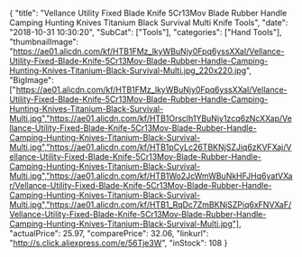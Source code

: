 {
	"title": "Vellance Utility Fixed Blade Knife 5Cr13Mov Blade Rubber Handle Camping Hunting Knives Titanium Black Survival Multi Knife Tools",
	"date": "2018-10-31 10:30:20",
	"SubCat": ["Tools"],
	"categories": ["Hand Tools"],
	"thumbnailImage": "https://ae01.alicdn.com/kf/HTB1FMz_lkyWBuNjy0Fpq6yssXXaI/Vellance-Utility-Fixed-Blade-Knife-5Cr13Mov-Blade-Rubber-Handle-Camping-Hunting-Knives-Titanium-Black-Survival-Multi.jpg_220x220.jpg",
	"BigImage": ["https://ae01.alicdn.com/kf/HTB1FMz_lkyWBuNjy0Fpq6yssXXaI/Vellance-Utility-Fixed-Blade-Knife-5Cr13Mov-Blade-Rubber-Handle-Camping-Hunting-Knives-Titanium-Black-Survival-Multi.jpg","https://ae01.alicdn.com/kf/HTB1Orsclh1YBuNjy1zcq6zNcXXap/Vellance-Utility-Fixed-Blade-Knife-5Cr13Mov-Blade-Rubber-Handle-Camping-Hunting-Knives-Titanium-Black-Survival-Multi.jpg","https://ae01.alicdn.com/kf/HTB1pCyLc26TBKNjSZJiq6zKVFXaj/Vellance-Utility-Fixed-Blade-Knife-5Cr13Mov-Blade-Rubber-Handle-Camping-Hunting-Knives-Titanium-Black-Survival-Multi.jpg","https://ae01.alicdn.com/kf/HTB1Wo2JcWmWBuNkHFJHq6yatVXar/Vellance-Utility-Fixed-Blade-Knife-5Cr13Mov-Blade-Rubber-Handle-Camping-Hunting-Knives-Titanium-Black-Survival-Multi.jpg","https://ae01.alicdn.com/kf/HTB1_RqDc7ZmBKNjSZPiq6xFNVXaF/Vellance-Utility-Fixed-Blade-Knife-5Cr13Mov-Blade-Rubber-Handle-Camping-Hunting-Knives-Titanium-Black-Survival-Multi.jpg"],
	"actualPrice": 25.97,
	"comparePrice": 32.06,
	"linkurl": "http://s.click.aliexpress.com/e/56Tje3W",
	"inStock": 108
}

